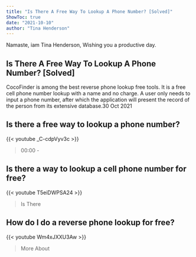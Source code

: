 ```yaml
---
title: "Is There A Free Way To Lookup A Phone Number? [Solved]"
ShowToc: true 
date: "2021-10-10"
author: "Tina Henderson" 
---
```


Namaste, iam Tina Henderson, Wishing you a productive day.
## Is There A Free Way To Lookup A Phone Number? [Solved]
CocoFinder is among the best reverse phone lookup free tools. It is a free cell phone number lookup with a name and no charge. A user only needs to input a phone number, after which the application will present the record of the person from its extensive database.30 Oct 2021

## Is there a free way to lookup a phone number?
{{< youtube _C-cdpVyv3c >}}
>00:00 - 

## Is there a way to lookup a cell phone number for free?
{{< youtube T5eiDWPSA24 >}}
>Is There

## How do I do a reverse phone lookup for free?
{{< youtube Wm4xJXXU3Aw >}}
>More About 

